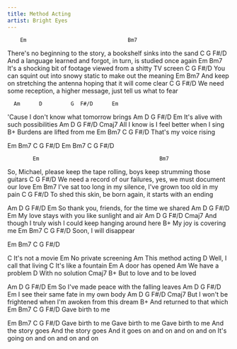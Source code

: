 ```yaml
---
title: Method Acting
artist: Bright Eyes
---
```


        Em                                Bm7
There's no beginning to the story, a bookshelf sinks into the sand
     C                                        G  F#/D
And a language learned and forgot, in turn, is studied once again
      Em                                    Bm7
It's a shocking bit of footage viewed from a shitty TV screen
       C                               G  F#/D
You can squint out into snowy static to make out the meaning
           Em                                Bm7
And keep on stretching the antenna hoping that it will come clear
            C                                 G  F#/D
We need some reception, a higher message, just tell us what to fear

      Am      D         G  F#/D      Em
'Cause I don't know what tomorrow brings
    Am     D               G  F#/D    Em
It's alive with such possibilities
Am    D              G      F#/D     Cmaj7
All I know is I feel better when I sing
           B+
Burdens are lifted from me
                 Em   Bm7 C G F#/D
That's my voice rising

Em Bm7 C G F#/D Em Bm7 C G F#/D

            Em                                      Bm7
So, Michael, please keep the tape rolling, boys keep strumming those guitars
         C                                    G  F#/D
We need a record of our failures, yes, we must document our love
    Em                                     Bm7
I've sat too long in my silence, I've grown too old in my pain
  C                                    G  F#/D
To shed this skin, be born again, it starts with an ending

  Am         D                G  F#/D  Em
So thank you, friends, for the time we shared
       Am          D           G  F#/D   Em
My love stays with you like sunlight and air
            Am     D                 G       F#/D      Cmaj7
And though I truly wish I could keep hanging around here
         B+
My joy is covering me
                 Em  Bm7 C G F#/D
Soon, I will disappear

Em Bm7 C G F#/D

C
It's not a movie
Em
No private screening
Am
This method acting
        D
Well, I call that living
  C
It's like a fountain
Em
A door has opened
Am
We have a problem
     D
With no solution
      Cmaj7             B+
But to love and to be loved

  Am        D              G   F#/D   Em
So I've made peace with the falling leaves
     Am          D          G   F#/D Em
I see their same fate in my own body
           Am      D              G      F#/D         Cmaj7
But I won't be frightened when I'm awoken from this dream
     B+
And returned to that which
             Em Bm7 C G F#/D
Gave birth to me     

Em Bm7 C G F#/D
Gave birth to me
Gave birth to me
Gave birth to me
And the story goes
And the story goes
And it goes on and on and on and on
It's going on and on and on and on

